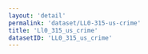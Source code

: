 ```yaml
---
layout: 'detail'
permalink: 'dataset/LL0-315-us-crime'
title: 'Ll0_315_us_crime'
datasetID: 'LL0_315_us_crime'
---
```

